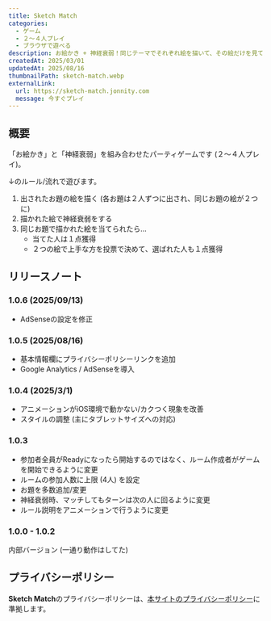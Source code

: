 ```yaml
---
title: Sketch Match
categories:
  - ゲーム
  - ２～４人プレイ
  - ブラウザで遊べる
description: お絵かき + 神経衰弱！同じテーマでそれぞれ絵を描いて、その絵だけを見て神経衰弱をする
createdAt: 2025/03/01
updatedAt: 2025/08/16
thumbnailPath: sketch-match.webp
externalLink:
  url: https://sketch-match.jonnity.com
  message: 今すぐプレイ
---
```


## 概要

「お絵かき」と「神経衰弱」を組み合わせたパーティゲームです (２～４人プレイ)。

↓のルール/流れで遊びます。

1. 出されたお題の絵を描く (各お題は２人ずつに出され、同じお題の絵が２つに)
2. 描かれた絵で神経衰弱をする
3. 同じお題で描かれた絵を当てられたら…
    * 当てた人は１点獲得
    * ２つの絵で上手な方を投票で決めて、選ばれた人も１点獲得

## リリースノート

### 1.0.6 (2025/09/13)

* AdSenseの設定を修正

### 1.0.5 (2025/08/16)

* 基本情報欄にプライバシーポリシーリンクを追加
* Google Analytics / AdSenseを導入

### 1.0.4 (2025/3/1)

* アニメーションがiOS環境で動かない/カクつく現象を改善
* スタイルの調整 (主にタブレットサイズへの対応)

### 1.0.3

* 参加者全員がReadyになったら開始するのではなく、ルーム作成者がゲームを開始できるように変更
* ルームの参加人数に上限 (4人) を設定
* お題を多数追加/変更
* 神経衰弱時、マッチしてもターンは次の人に回るように変更
* ルール説明をアニメーションで行うように変更

### 1.0.0 - 1.0.2

内部バージョン (一通り動作はしてた)

## プライバシーポリシー

**Sketch Match**のプライバシーポリシーは、[本サイトのプライバシーポリシー](/profile)に準拠します。
